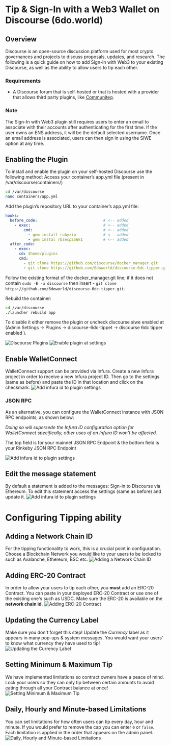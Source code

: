 # Tip & Sign-In with a Web3 Wallet on Discourse (6do.world)

## Overview
Discourse is an open-source discussion platform used for most crypto governances 
and projects to discuss proposals, updates, and research. The following is a 
quick guide on how to add Sign-In with Web3 to your existing Discourse, as well as
the ability to allow users to tip each other.

### Requirements
- A Discourse forum that is self-hosted or that is hosted with a provider that allows 
third party plugins, like [Communiteq](https://www.communiteq.com/).

### Note
The Sign-In with Web3 plugin still requires users to enter an email to 
associate with their accounts after authenticating for the first time. If the 
user owns an ENS address, it will be the default selected username. Once an 
email address is associated, users can then sign in using the SIWE option at any 
time.

## Enabling the Plugin
To install and enable the plugin on your self-hosted Discourse use the following 
method: Access your container’s app.yml file (present in /var/discourse/containers/)

```bash
cd /var/discourse
nano containers/app.yml
```

Add the plugin’s repository URL to your container’s app.yml file:
```yml
hooks:
  before_code:                             # <-- added
    - exec:                                # <-- added
        cmd:                               # <-- added
          - gem install rubyzip            # <-- added
          - gem instal rbsecp256k1         # <-- added
  after_code:
    - exec:
      cd: $home/plugins
      cmd:
        - git clone https://github.com/discourse/docker_manager.git
        - git clone https://github.com/6doworld/discourse-6dc-tipper.git   # <-- added
```

Follow the existing format of the docker_manager.git line; if it does not 
contain `sudo -E -u discourse` then insert - `git clone https://github.com/6doworld/discourse-6dc-tipper.git`.

Rebuild the container:
```bash
cd /var/discourse
./launcher rebuild app
```
To disable it either remove the plugin or uncheck discourse siwe enabled at 
(Admin Settings -> Plugins -> discourse-6dc-tippet -> discourse 6dc tipper enabled ).

![Discourse Plugins](https://github.com/waqaarali/discourse-6dc-tipper/assets/109590536/54d06c3c-de87-4e38-b09f-dc767bcaed93 "Discourse Plugins")
![Enable plugin at settings](https://github.com/waqaarali/discourse-6dc-tipper/assets/109590536/fa0e2d33-f3d1-4017-920a-40f17836a5dd, "Enable plugin at settings")

## Enable WalletConnect
WalletConnect support can be provided via Infura. Create a new Infura project in 
order to receive a new Infura project ID. Then go to the settings (same as before) 
and paste the ID in that location and click on the checkmark. 
![Add infura id to plugin settings](https://github.com/waqaarali/discourse-6dc-tipper/assets/109590536/5aa28741-15c2-4f95-94e7-b62fbbf71a85, "Add infura id to plugin settings")

### JSON RPC

As an alternative, you can configure the WalletConnect instance with JSON RPC endpoints, as shown below:

_Doing so will supersede the Infura ID configuration option for WalletConnect specifically, other uses of an Infura ID won't be affected._

The top field is for your mainnet JSON RPC Endpoint & the bottom field is your Rinkeby JSON RPC Endpoint

![Add infura id to plugin settings](https://github.com/waqaarali/discourse-6dc-tipper/assets/109590536/f001a139-4662-4f0b-bf5f-71c32e419bfb, "Add infura id to plugin settings")

## Edit the message statement
By default a statement is added to the messages: Sign-in to Discourse via Ethereum. To edit this statement access the settings (same as before) and update it.
![Add infura id to plugin settings](https://github.com/waqaarali/discourse-6dc-tipper/assets/109590536/263d1de3-98a9-43bc-a4fc-7130999b046a, "Add infura id to plugin settings")

# Configuring Tipping ability

## Adding a Network Chain ID
For the tipping functionality to work, this is a crucial point in configuration. Choose a Blockchain Network you would like to your users to be locked to such as Avalanche, Ethereum, BSC etc.
![Adding a Network Chain ID](https://github.com/waqaarali/discourse-6dc-tipper/assets/109590536/5bad2a54-d5ee-4cc2-8d5d-a7a9701a5a49, "Adding a Network Chain ID")

## Adding ERC-20 Contract
In order to allow your users to tip each other, you **must** add an ERC-20 Contract. You can paste in your deployed ERC-20 Contract or use one of the existing one's such as USDC. Make sure the ERC-20 is available on the **network chain id**.
![Adding ERC-20 Contract](https://github.com/waqaarali/discourse-6dc-tipper/assets/109590536/3ae34ff5-1c28-4679-b1ac-cc814f31b8b1, "Adding ERC-20 Contract")

## Updating the Currency Label
Make sure you don't forget this step! Update the *Currency* label as it appears in many pop-ups & system messages. You would want your users' to know what currency they have used to tip!
![Updating the Currency Label](https://github.com/waqaarali/discourse-6dc-tipper/assets/109590536/73276ccd-ba9a-4ff4-8937-e4fc5da9e7b0, "Updating the Currency Label")

## Setting Minimum & Maximum Tip
We have implemented limitations so contract owners have a peace of mind. Lock your users so they can only tip between certain amounts to avoid eating through all your Contract balance at once!
![Setting Minimum & Maximum Tip](https://github.com/waqaarali/discourse-6dc-tipper/assets/109590536/5f6e1eec-04af-4909-bf7f-4a3a5f4a1635, "Setting Minimum & Maximum Tip")

## Daily, Hourly and Minute-based Limitations
You can set limitations for how often users can tip every day, hour and minute. If you would prefer to remove the cap you can enter `0` or `false`. Each limitation is applied in the order that appears on the admin panel.
![Daily, Hourly and Minute-based Limitations](https://github.com/waqaarali/discourse-6dc-tipper/assets/109590536/134a3269-a252-4ed8-997b-4d5cadab026d. "Daily, Hourly and Minute-based Limitations")


